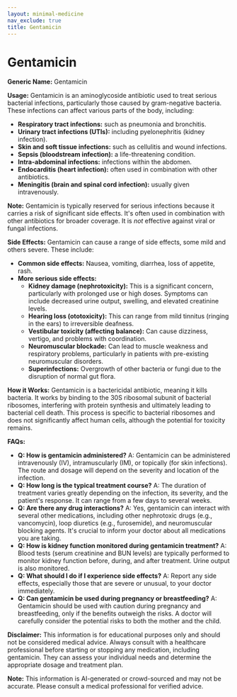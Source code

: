 ```yaml
---
layout: minimal-medicine
nav_exclude: true
title: Gentamicin
---
```


# Gentamicin

**Generic Name:** Gentamicin

**Usage:** Gentamicin is an aminoglycoside antibiotic used to treat serious bacterial infections, particularly those caused by gram-negative bacteria.  These infections can affect various parts of the body, including:

* **Respiratory tract infections:** such as pneumonia and bronchitis.
* **Urinary tract infections (UTIs):** including pyelonephritis (kidney infection).
* **Skin and soft tissue infections:** such as cellulitis and wound infections.
* **Sepsis (bloodstream infection):** a life-threatening condition.
* **Intra-abdominal infections:** infections within the abdomen.
* **Endocarditis (heart infection):**  often used in combination with other antibiotics.
* **Meningitis (brain and spinal cord infection):** usually given intravenously.


**Note:** Gentamicin is typically reserved for serious infections because it carries a risk of significant side effects. It's often used in combination with other antibiotics for broader coverage. It is *not* effective against viral or fungal infections.

**Side Effects:**  Gentamicin can cause a range of side effects, some mild and others severe.  These include:

* **Common side effects:** Nausea, vomiting, diarrhea, loss of appetite, rash.
* **More serious side effects:**
    * **Kidney damage (nephrotoxicity):** This is a significant concern, particularly with prolonged use or high doses.  Symptoms can include decreased urine output, swelling, and elevated creatinine levels.
    * **Hearing loss (ototoxicity):** This can range from mild tinnitus (ringing in the ears) to irreversible deafness.
    * **Vestibular toxicity (affecting balance):**  Can cause dizziness, vertigo, and problems with coordination.
    * **Neuromuscular blockade:**  Can lead to muscle weakness and respiratory problems, particularly in patients with pre-existing neuromuscular disorders.
    * **Superinfections:**  Overgrowth of other bacteria or fungi due to the disruption of normal gut flora.


**How it Works:** Gentamicin is a bactericidal antibiotic, meaning it kills bacteria.  It works by binding to the 30S ribosomal subunit of bacterial ribosomes, interfering with protein synthesis and ultimately leading to bacterial cell death.  This process is specific to bacterial ribosomes and does not significantly affect human cells, although the potential for toxicity remains.

**FAQs:**

* **Q: How is gentamicin administered?** A: Gentamicin can be administered intravenously (IV), intramuscularly (IM), or topically (for skin infections). The route and dosage will depend on the severity and location of the infection.
* **Q: How long is the typical treatment course?** A: The duration of treatment varies greatly depending on the infection, its severity, and the patient's response. It can range from a few days to several weeks.
* **Q: Are there any drug interactions?** A: Yes, gentamicin can interact with several other medications, including other nephrotoxic drugs (e.g., vancomycin), loop diuretics (e.g., furosemide), and neuromuscular blocking agents. It's crucial to inform your doctor about all medications you are taking.
* **Q: How is kidney function monitored during gentamicin treatment?** A: Blood tests (serum creatinine and BUN levels) are typically performed to monitor kidney function before, during, and after treatment.  Urine output is also monitored.
* **Q:  What should I do if I experience side effects?** A: Report any side effects, especially those that are severe or unusual, to your doctor immediately.
* **Q: Can gentamicin be used during pregnancy or breastfeeding?** A: Gentamicin should be used with caution during pregnancy and breastfeeding, only if the benefits outweigh the risks.  A doctor will carefully consider the potential risks to both the mother and the child.


**Disclaimer:** This information is for educational purposes only and should not be considered medical advice.  Always consult with a healthcare professional before starting or stopping any medication, including gentamicin.  They can assess your individual needs and determine the appropriate dosage and treatment plan.


**Note:** This information is AI-generated or crowd-sourced and may not be accurate. Please consult a medical professional for verified advice.